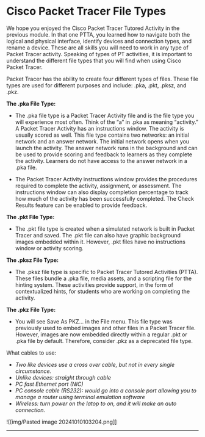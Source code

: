 # Cisco Packet Tracer File Types

We hope you enjoyed the Cisco Packet Tracer Tutored Activity in the previous module. In that one PTTA, you learned how to navigate both the logical and physical interface, identify devices and connection types, and rename a device. These are all skills you will need to work in any type of Packet Tracer activity. Speaking of types of PT activities, it is important to understand the different file types that you will find when using Cisco Packet Tracer.

Packet Tracer has the ability to create four different types of files. These file types are used for different purposes and include: .pka, .pkt, .pksz, and .pkz.

**The .pka File Type:**

- The .pka file type is a Packet Tracer Activity file and is the file type you will experience most often. Think of the “a” in .pka as meaning “activity.” A Packet Tracer Activity has an instructions window. The activity is usually scored as well. This file type contains two networks: an initial network and an answer network. The initial network opens when you launch the activity. The answer network runs in the background and can be used to provide scoring and feedback to learners as they complete the activity. Learners do not have access to the answer network in a .pka file.

- The Packet Tracer Activity instructions window provides the procedures required to complete the activity, assignment, or assessment. The instructions window can also display completion percentage to track how much of the activity has been successfully completed. The Check Results feature can be enabled to provide feedback.

**The .pkt File Type:**

- The .pkt file type is created when a simulated network is built in Packet Tracer and saved. The .pkt file can also have graphic background images embedded within it. However, .pkt files have no instructions window or activity scoring.

**The .pksz File Type:**

- The .pksz file type is specific to Packet Tracer Tutored Activities (PTTA). These files bundle a .pka file, media assets, and a scripting file for the hinting system. These activities provide support, in the form of contextualized hints, for students who are working on completing the activity.

**The .pkz File Type:**

- You will see Save As PKZ... in the File menu. This file type was previously used to embed images and other files in a Packet Tracer file. However, images are now embedded directly within a regular .pkt or .pka file by default. Therefore, consider .pkz as a deprecated file type.

What cables to use:

- _Two like devices use a cross over cable, but not in every single circumstance._
- _Unlike devices: straight through cable_
- _PC fast Ethernet port (NIC)_
- _PC console cable (RS232): would go into a console port allowing you to manage a router using terminal emulation software_
- _Wireless: turn power on the latop to on, and it will make an auto connection._ 

![[img/Pasted image 20241010103204.png]]

---
